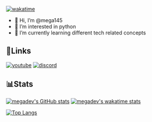 [![wakatime](https://wakatime.com/badge/user/0cbbc6ac-da04-48ba-9a02-7d5bcf8cd1af.svg)](https://wakatime.com/@0cbbc6ac-da04-48ba-9a02-7d5bcf8cd1af)
- 👋 Hi, I’m @mega145
- 👀 I’m interested in python
- 🌱 I’m currently learning different tech related concepts

## 🔗Links
[![youtube](https://img.icons8.com/ios-glyphs/48/000000/youtube--v1.png)](https://www.youtube.com/channel/UCQpNO0BFV-aey9OWPKyynTw)
[![discord](https://img.icons8.com/fluency/48/000000/discord-logo.png)](https://discords.com/bio/p/mega145)

## 📊Stats

[![megadev's GitHub stats](https://github-readme-stats.vercel.app/api?username=mega145&hide_border==true&count_private=true&theme=onedark)](https://github.com/anuraghazra/github-readme-stats)
[![megadev's wakatime stats](https://github-readme-stats.vercel.app/api/wakatime?username=mega145&theme=onedark)](https://github.com/anuraghazra/github-readme-stats)

[![Top Langs](https://github-readme-stats.vercel.app/api/top-langs/?username=mega145&theme=onedark&hide_border=true)](https://github.com/anuraghazra/github-readme-stats)
